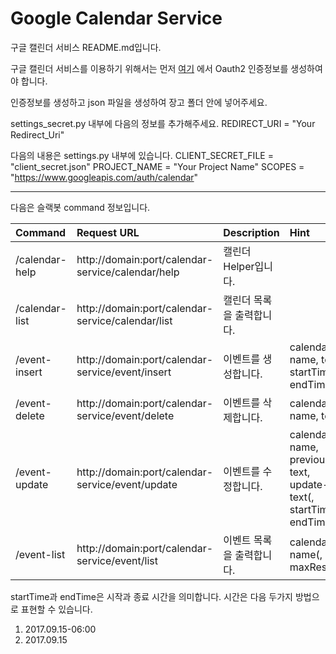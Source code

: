 # Google Calendar Service

<!-- ##설명 -->
구글 캘린더 서비스 README.md입니다.

구글 캘린더 서비스를 이용하기 위해서는 먼저 [여기](https://console.developers.google.com/) 에서 Oauth2 인증정보를 생성하여야 합니다.

인증정보를 생성하고 json 파일을 생성하여 장고 폴더 안에 넣어주세요.

settings_secret.py 내부에 다음의 정보를 추가해주세요.
REDIRECT_URI = "Your Redirect_Uri"

다음의 내용은 settings.py 내부에 있습니다.
CLIENT_SECRET_FILE = "client_secret.json"
PROJECT_NAME = "Your Project Name"
SCOPES = "https://www.googleapis.com/auth/calendar"
- - -
다음은 슬랙봇 command 정보입니다.

| Command | Request URL | Description | Hint |
| :------ | :---------- | :---------- | :--- |
| /calendar-help | http://domain:port/calendar-service/calendar/help | 캘린더 Helper입니다. | |
| /calendar-list | http://domain:port/calendar-service/calendar/list | 캘린더 목록을 출력합니다. | |
| /event-insert  | http://domain:port/calendar-service/event/insert  | 이벤트를 생성합니다. | calendar-name, text, startTime, endTime |
| /event-delete  | http://domain:port/calendar-service/event/delete  | 이벤트를 삭제합니다. | calendar-name, text |
| /event-update  | http://domain:port/calendar-service/event/update  | 이벤트를 수정합니다. | calendar-name, previous-text, update-text(, startTime, endTime) |
| /event-list    | http://domain:port/calendar-service/event/list    | 이벤트 목록을 출력합니다. | calendar-name(, maxResult) |

startTime과 endTime은 시작과 종료 시간을 의미합니다.
시간은 다음 두가지 방법으로 표현할 수 있습니다.
1. 2017.09.15-06:00
2. 2017.09.15